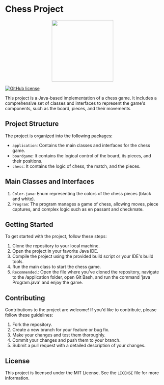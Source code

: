 # Chess Project

<p align="center">
    <img src="https://github.com/OlirumNunes/Chess_System/assets/150186772/5377b424-3ce7-4e04-b3ed-78f816dcc5d4" width="200px">
</p>

[![GitHub license](https://img.shields.io/github/license/Naereen/StrapDown.js.svg)](https://github.com/Naereen/StrapDown.js/blob/master/LICENSE)

This project is a Java-based implementation of a chess game. It includes a comprehensive set of classes and interfaces
to represent the game's components, such as the board, pieces, and their movements.

## Project Structure

The project is organized into the following packages:

- `application`: Contains the main classes and interfaces for the chess game.
- `boardgame`: It contains the logical control of the board, its pieces, and their positions.
- `chess`: It contains the logic of chess, the match, and the pieces.

## Main Classes and Interfaces

1. `Color.java`: Enum representing the colors of the chess pieces (black and white).
2. `Program`: The program manages a game of chess, allowing moves, piece captures, and complex logic such as en passant and checkmate. 

## Getting Started

To get started with the project, follow these steps:

1. Clone the repository to your local machine.
2. Open the project in your favorite Java IDE.
3. Compile the project using the provided build script or your IDE's build tools.
4. Run the main class to start the chess game.
5. `Recommended`.: Open the file where you've cloned the repository, navigate to the /application folder, open Git Bash, and run the command 'java Program.java' and enjoy the game.

## Contributing

Contributions to the project are welcome! If you'd like to contribute, please follow these guidelines:

1. Fork the repository.
2. Create a new branch for your feature or bug fix.
3. Make your changes and test them thoroughly.
4. Commit your changes and push them to your branch.
5. Submit a pull request with a detailed description of your changes.

## License

This project is licensed under the MIT License. See the `LICENSE` file for more information.
